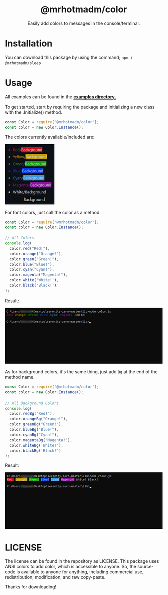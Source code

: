 <h1 align="center">@mrhotmadm/<strong>color</strong></h1>

<p align="center">Easily add colors to messages in the console/terminal.</p>

# Installation

You can download this package by using the command; `npm i @mrhotmadm/sleep`

# Usage

All examples can be found in the **[examples directory.](https://github.com/mrhotmadm/color/tree/main/examples)**

To get started, start by requiring the package and initializing a new class with the .Initialize() method.

```js
const Color = require('@mrhotmadm/color');
const color = new Color.Instance();
```

The colors currently available/included are:

![Current Colors](/images/colors.png)

For font colors, just call the color as a method

```js
const Color = require('@mrhotmadm/color');
const color = new Color.Instance();

// All Colors
console.log(
  color.red("Red!"),
  color.orange("Orange!"),
  color.green("Green!"),
  color.blue("Blue!"),
  color.cyan("Cyan!"),
  color.magenta("Magenta!"),
  color.white('White!'),
  color.black('Black!')
);
```
Result:

![wad](/images/color-output.png)

As for background colors, it's the same thing, just add `Bg` at the end of the method name.

```js
const Color = require('@mrhotmadm/color');
const color = new Color.Instance();

// All Background Colors
console.log(
  color.redBg("Red!"),
  color.orangeBg("Orange!"),
  color.greenBg("Green!"),
  color.blueBg("Blue!"),
  color.cyanBg("Cyan!"),
  color.magentaBg("Magenta!"),
  color.whiteBg('White!'),
  color.blackBg('Black!')
);
```
Result:

![wad](/images/bg-output.png)

# LICENSE

The license can be found in the repository as LICENSE. This package uses ANSI colors to add color, which is accessible to anyone. 
So, the source-code is available to anyone for anything, including commercial use, redistribution, modification, and raw copy-paste.

Thanks for downloading!
